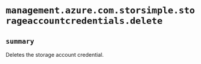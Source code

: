 # `management.azure.com.storsimple.storageaccountcredentials.delete`

## `summary`
Deletes the storage account credential.


